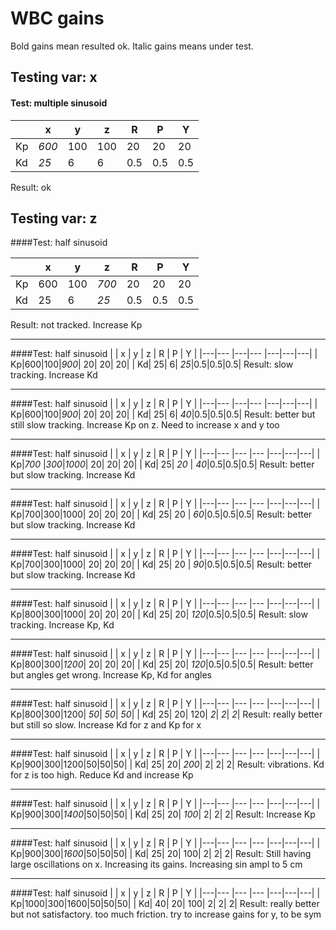 # WBC gains
Bold gains mean resulted ok. Italic gains means under test.

## Testing var: x
#### Test: multiple sinusoid

|   | x     | y | z | R | P | Y |
|---|---    |---|---|---|---|---|
| Kp|*600*  |100|100| 20| 20| 20|
| Kd| *25*  |  6|  6|0.5|0.5|0.5|
Result: ok


## Testing var: z 
####Test: half sinusoid

|   | x     | y | z   | R | P | Y |
|---|---    |---|---  |---|---|---|
| Kp|600|100|*700*| 20| 20| 20|
| Kd| 25|  6| *25*|0.5|0.5|0.5|
Result: not tracked. Increase Kp

---
####Test: half sinusoid
|   | x     | y | z   | R | P | Y |
|---|---    |---|---  |---|---|---|
| Kp|600|100|*900*| 20| 20| 20|
| Kd| 25|  6| *25*|0.5|0.5|0.5|
Result: slow tracking. Increase Kd

---
####Test: half sinusoid
|   | x     | y | z   | R | P | Y |
|---|---    |---|---  |---|---|---|
| Kp|600|100|*900*| 20| 20| 20|
| Kd| 25|  6| *40*|0.5|0.5|0.5|
Result: better but still slow tracking. Increase Kp on z. Need to increase x and y too

---
####Test: half sinusoid
|   | x     | y   |  z   | R | P | Y |
|---|---    |---  |---   |---|---|---|
| Kp|*700*  |*300*|*1000*| 20| 20| 20|
| Kd| 25|  *20*  |  *40*|0.5|0.5|0.5|
Result: better but slow tracking. Increase Kd

---
####Test: half sinusoid
|   | x     | y   |  z   | R | P | Y |
|---|---    |---  |---   |---|---|---|
| Kp|700|300|1000| 20| 20| 20|
| Kd| 25|  20  |  *60*|0.5|0.5|0.5|
Result: better but slow tracking. Increase Kd

---
####Test: half sinusoid
|   | x     | y   |  z   | R | P | Y |
|---|---    |---  |---   |---|---|---|
| Kp|700|300|1000| 20| 20| 20|
| Kd| 25|  20  |  *90*|0.5|0.5|0.5|
Result: better but slow tracking. Increase Kd

---
####Test: half sinusoid
|   | x     | y   |  z   | R | P | Y |
|---|---    |---  |---   |---|---|---|
| Kp|800|300|1000| 20| 20| 20|
| Kd| 25| 20|   *120*|0.5|0.5|0.5|
Result: slow tracking. Increase Kp, Kd

---
####Test: half sinusoid
|   | x     | y   |  z   | R | P | Y |
|---|---    |---  |---   |---|---|---|
| Kp|800|300|*1200*| 20| 20| 20|
| Kd| 25| 20| *120*|0.5|0.5|0.5|
Result: better but angles get wrong. Increase Kp, Kd for angles

---
####Test: half sinusoid
|   | x     | y   |  z   | R | P | Y |
|---|---    |---  |---   |---|---|---|
| Kp|800|300|1200| *50*| *50*| *50*|
| Kd| 25| 20| 120|  *2*|  *2*|  *2*|
Result: really better but still so slow. Increase Kd for z and Kp for x

---
####Test: half sinusoid
|   | x     | y   |  z   | R | P | Y |
|---|---    |---  |---   |---|---|---|
| Kp|900|300|1200|50|50|50|
| Kd| 25| 20|   *200*|  2|  2|  2|
Result: vibrations. Kd for z is too high. Reduce Kd and increase Kp

---
####Test: half sinusoid
|   | x     | y   |  z   | R | P | Y |
|---|---    |---  |---   |---|---|---|
| Kp|900|300|*1400*|50|50|50|
| Kd| 25| 20| *100*|  2|  2|  2|
Result: Increase Kp

---
####Test: half sinusoid
|   | x     | y   |  z   | R | P | Y |
|---|---    |---  |---   |---|---|---|
| Kp|900|300|*1600*|50|50|50|
| Kd| 25| 20| 100|  2|  2|  2|
Result: Still having large oscillations on x. Increasing its gains. Increasing sin ampl to 5 cm

---
####Test: half sinusoid
|   | x     | y   |  z   | R | P | Y |
|---|---    |---  |---   |---|---|---|
| Kp|1000|300|1600|50|50|50|
| Kd| 40| 20| 100|  2|  2|  2|
Result: really better but not satisfactory. too much friction. try to increase gains for y, to be sym
